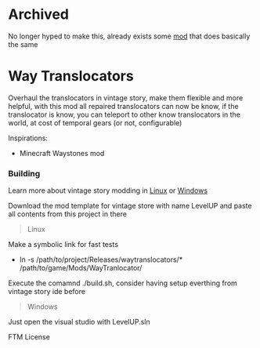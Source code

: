 # Archived
No longer hyped to make this, already exists some [mod](https://mods.vintagestory.at/translocatorengineeringredux) that does basically the same

# Way Translocators
Overhaul the translocators in vintage story, make them flexible and more helpful, with this mod all repaired translocators can now be know, if the translocator is know, you can teleport to other know translocators in the world, at cost of temporal gears (or not, configurable)

Inspirations:
- Minecraft Waystones mod

### Building
Learn more about vintage story modding in [Linux](https://github.com/LeandroTheDev/arch_linux/wiki/Games#vintage-story-modding) or [Windows](https://wiki.vintagestory.at/index.php/Modding:Setting_up_your_Development_Environment)

Download the mod template for vintage store with name LevelUP and paste all contents from this project in there

> Linux

Make a symbolic link for fast tests
- ln -s /path/to/project/Releases/waytranslocators/* /path/to/game/Mods/WayTranlocator/

Execute the comamnd ./build.sh, consider having setup everthing from vintage story ide before

> Windows

Just open the visual studio with LevelUP.sln

FTM License
